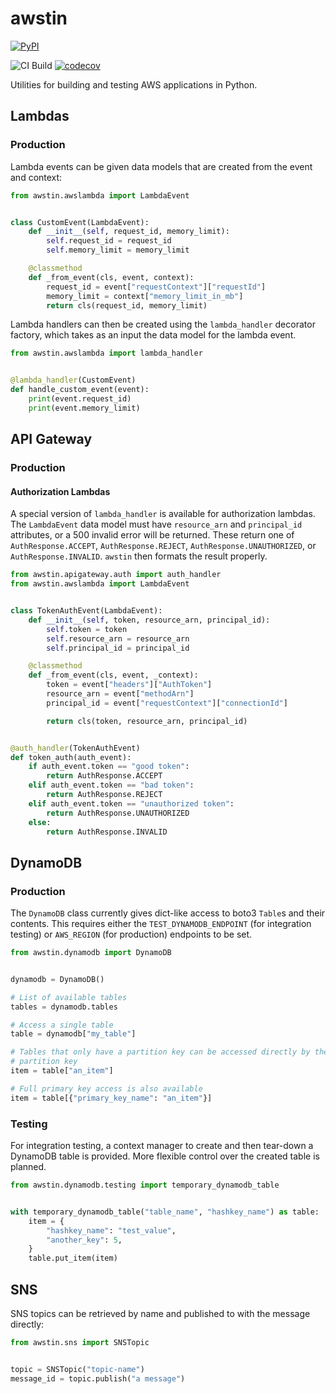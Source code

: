 # awstin

[![PyPI](https://img.shields.io/pypi/v/awstin)](https://pypi.org/project/awstin/)

![CI Build](https://github.com/k2bd/awstin/workflows/CI/badge.svg) [![codecov](https://codecov.io/gh/k2bd/awstin/branch/master/graph/badge.svg)](https://codecov.io/gh/k2bd/awstin)

Utilities for building and testing AWS applications in Python.

## Lambdas

### Production

Lambda events can be given data models that are created from the event and context:
```python
from awstin.awslambda import LambdaEvent


class CustomEvent(LambdaEvent):
    def __init__(self, request_id, memory_limit):
        self.request_id = request_id
        self.memory_limit = memory_limit

    @classmethod
    def _from_event(cls, event, context):
        request_id = event["requestContext"]["requestId"]
        memory_limit = context["memory_limit_in_mb"]
        return cls(request_id, memory_limit)
```

Lambda handlers can then be created using the `lambda_handler` decorator factory, which takes as an input the data model for the lambda event.
```python
from awstin.awslambda import lambda_handler


@lambda_handler(CustomEvent)
def handle_custom_event(event):
    print(event.request_id)
    print(event.memory_limit)
```

## API Gateway

### Production

#### Authorization Lambdas

A special version of `lambda_handler` is available for authorization lambdas. The `LambdaEvent` data model must have `resource_arn` and `principal_id` attributes, or a 500 invalid error will be returned. These return one of `AuthResponse.ACCEPT`, `AuthResponse.REJECT`, `AuthResponse.UNAUTHORIZED`, or `AuthResponse.INVALID`. `awstin` then formats the result properly.

```python
from awstin.apigateway.auth import auth_handler
from awstin.awslambda import LambdaEvent


class TokenAuthEvent(LambdaEvent):
    def __init__(self, token, resource_arn, principal_id):
        self.token = token
        self.resource_arn = resource_arn
        self.principal_id = principal_id

    @classmethod
    def _from_event(cls, event, _context):
        token = event["headers"]["AuthToken"]
        resource_arn = event["methodArn"]
        principal_id = event["requestContext"]["connectionId"]

        return cls(token, resource_arn, principal_id)


@auth_handler(TokenAuthEvent)
def token_auth(auth_event):
    if auth_event.token == "good token":
        return AuthResponse.ACCEPT
    elif auth_event.token == "bad token":
        return AuthResponse.REJECT
    elif auth_event.token == "unauthorized token":
        return AuthResponse.UNAUTHORIZED
    else:
        return AuthResponse.INVALID
```


## DynamoDB

### Production

The `DynamoDB` class currently gives dict-like access to boto3 `Table`s and their contents.
This requires either the `TEST_DYNAMODB_ENDPOINT` (for integration testing) or `AWS_REGION` (for production) endpoints to be set.

```python
from awstin.dynamodb import DynamoDB


dynamodb = DynamoDB()

# List of available tables
tables = dynamodb.tables

# Access a single table
table = dynamodb["my_table"]

# Tables that only have a partition key can be accessed directly by their
# partition key
item = table["an_item"]

# Full primary key access is also available
item = table[{"primary_key_name": "an_item"}]
```

### Testing

For integration testing, a context manager to create and then tear-down a DynamoDB table is provided. More flexible control over the created table is planned.

```python
from awstin.dynamodb.testing import temporary_dynamodb_table


with temporary_dynamodb_table("table_name", "hashkey_name") as table:
    item = {
        "hashkey_name": "test_value",
        "another_key": 5,
    }
    table.put_item(item)
```


## SNS

SNS topics can be retrieved by name and published to with the message directly:

```python
from awstin.sns import SNSTopic


topic = SNSTopic("topic-name")
message_id = topic.publish("a message")
```
